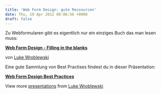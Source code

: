 ```yaml
---
title: 'Web Form Design: gute Ressourcen'
date: Thu, 19 Apr 2012 08:06:56 +0000
draft: false
---
```


Zu Webformularen gibt es eigentlich nur ein einziges Buch das man lesen muss:

**[Web Form Design - Filling in the blanks](http://rosenfeldmedia.com/books/webforms/)**

von [Luke Wroblewski](http://www.lukew.com/)

Eine gute Sammlung von Best Practises findest du in dieser Präsentation:

**[Web Form Design Best Practices](http://www.slideshare.net/lukew/web-form-design-best-practices "Web Form Design Best Practices ")**

View more [presentations](http://www.slideshare.net/) from [Luke Wroblewski](http://www.slideshare.net/lukew)